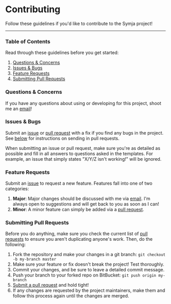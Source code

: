 # Contributing

Follow these guidelines if you'd like to contribute to the Symja project!

---

### Table of Contents

Read through these guidelines before you get started:

1. [Questions & Concerns](#questions--concerns)
2. [Issues & Bugs](#issues--bugs)
3. [Feature Requests](#feature-requests)
4. [Submitting Pull Requests](#submitting-pull-requests) 

### Questions & Concerns

If you have any questions about using or developing for this project, shoot me
an [email][1]!

### Issues & Bugs

Submit an [issue][2] or [pull request][3] with a fix if you find any bugs in
the project. See [below](#submitting-pull-requests) for instructions on sending
in pull requests.

When submitting an issue or pull request, make sure you're as detailed as possible
and fill in all answers to questions asked in the templates. For example, an issue
that simply states "X/Y/Z isn't working!" will be ignored.

### Feature Requests

Submit an [issue][2] to request a new feature. Features fall into one of two
categories:

1. **Major**: Major changes should be discussed with me via [email][1]. I'm
always open to suggestions and will get back to you as soon as I can!
2. **Minor**: A minor feature can simply be added via a [pull request][3].

### Submitting Pull Requests

Before you do anything, make sure you check the current list of [pull requests][4]
to ensure you aren't duplicating anyone's work. Then, do the following:

1. Fork the repository and make your changes in a git branch: `git checkout -b my-branch master`
2. Make sure your feature or fix doesn't break the project! Test thoroughly.
3. Commit your changes, and be sure to leave a detailed commit message.
4. Push your branch to your forked repo on BitBucket: `git push origin my-branch`
5. [Submit a pull request][3] and hold tight!
6. If any changes are requested by the project maintainers, make them and follow this process again until the changes are merged.

[1]: mailto:{axelclk@gmail.com}
[2]: https://bitbucket.org/axelclk/symja_android_library/issues/new
[3]: https://bitbucket.org/axelclk/symja_android_library/pull-requests/new
[4]: https://bitbucket.org/axelclk/symja_android_library/pull-requests/
